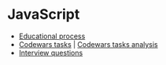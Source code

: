 # JavaScript 

* [Educational process](./process.md)
* [Codewars tasks](./tasks.md) | [Codewars tasks analysis](./analysis.md)
* [Interview questions](./questions.md)
